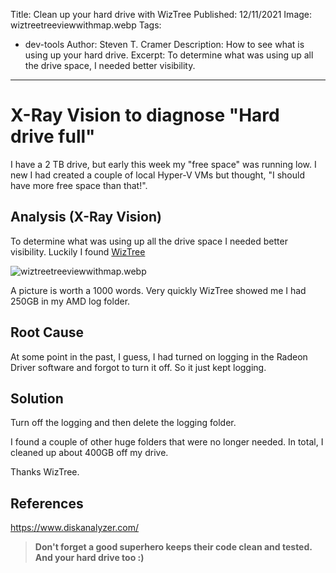 Title: Clean up your hard drive with WizTree
Published: 12/11/2021
Image: wiztreetreeviewwithmap.webp
Tags: 
  - dev-tools
Author: Steven T. Cramer
Description: How to see what is using up your hard drive.
Excerpt: To determine what was using up all the drive space, I needed better visibility. 
---

# X-Ray Vision to diagnose "Hard drive full"

I have a 2 TB drive, but early this week my "free space" was running low. I new I had created a couple of local Hyper-V VMs but thought, "I should have more free space than that!".

## Analysis (X-Ray Vision)

To determine what was using up all the drive space I needed better visibility. Luckily I found [WizTree](https://www.diskanalyzer.com/)

 ![wiztreetreeviewwithmap.webp](/images/wiztreetreeviewwithmap.webp)

A picture is worth a 1000 words. Very quickly WizTree showed me I had 250GB in my AMD log folder.

## Root Cause

At some point in the past, I guess, I had turned on logging in the Radeon Driver software and forgot to turn it off. So it just kept logging.

## Solution

Turn off the logging and then delete the logging folder.

I found a couple of other huge folders that were no longer needed.  In total, I cleaned up about 400GB off my drive.

Thanks WizTree.

## References
https://www.diskanalyzer.com/


>**Don't forget a good superhero keeps their code  clean and tested. And your hard drive too :)**
